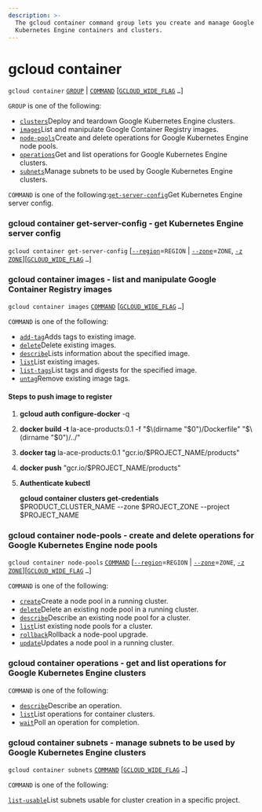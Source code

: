 ```yaml
---
description: >-
  The gcloud container command group lets you create and manage Google
  Kubernetes Engine containers and clusters.
---
```


# gcloud container

`gcloud container` [`GROUP`](https://cloud.google.com/sdk/gcloud/reference/container/#GROUP) \| [`COMMAND`](https://cloud.google.com/sdk/gcloud/reference/container/#COMMAND) \[[`GCLOUD_WIDE_FLAG`](https://cloud.google.com/sdk/gcloud/reference/container/#GCLOUD-WIDE-FLAGS) `…`\]

`GROUP` is one of the following:

* [`clusters`](https://cloud.google.com/sdk/gcloud/reference/container/clusters)Deploy and teardown Google Kubernetes Engine clusters.
* [`images`](https://cloud.google.com/sdk/gcloud/reference/container/images)List and manipulate Google Container Registry images.
* [`node-pools`](https://cloud.google.com/sdk/gcloud/reference/container/node-pools)Create and delete operations for Google Kubernetes Engine node pools.
* [`operations`](https://cloud.google.com/sdk/gcloud/reference/container/operations)Get and list operations for Google Kubernetes Engine clusters.
* [`subnets`](https://cloud.google.com/sdk/gcloud/reference/container/subnets)Manage subnets to be used by Google Kubernetes Engine clusters.

`COMMAND` is one of the following:[`get-server-config`](https://cloud.google.com/sdk/gcloud/reference/container/get-server-config)Get Kubernetes Engine server config.

### gcloud container get-server-config - get Kubernetes Engine server config

`gcloud container get-server-config` \[[`--region`](https://cloud.google.com/sdk/gcloud/reference/container/get-server-config#--region)=`REGION`     \| [`--zone`](https://cloud.google.com/sdk/gcloud/reference/container/get-server-config#--zone)=`ZONE`, [`-z`](https://cloud.google.com/sdk/gcloud/reference/container/get-server-config#-z) [`ZONE`](https://cloud.google.com/sdk/gcloud/reference/container/get-server-config#ZONE)\]\[[`GCLOUD_WIDE_FLAG`](https://cloud.google.com/sdk/gcloud/reference/container/get-server-config#GCLOUD-WIDE-FLAGS) `…`\]

### gcloud container images - list and manipulate Google Container Registry images

`gcloud container images` [`COMMAND`](https://cloud.google.com/sdk/gcloud/reference/container/images/#COMMAND) \[[`GCLOUD_WIDE_FLAG`](https://cloud.google.com/sdk/gcloud/reference/container/images/#GCLOUD-WIDE-FLAGS) `…`\]

`COMMAND` is one of the following:

* [`add-tag`](https://cloud.google.com/sdk/gcloud/reference/container/images/add-tag)Adds tags to existing image.
* [`delete`](https://cloud.google.com/sdk/gcloud/reference/container/images/delete)Delete existing images.
* [`describe`](https://cloud.google.com/sdk/gcloud/reference/container/images/describe)Lists information about the specified image.
* [`list`](https://cloud.google.com/sdk/gcloud/reference/container/images/list)List existing images.
* [`list-tags`](https://cloud.google.com/sdk/gcloud/reference/container/images/list-tags)List tags and digests for the specified image.
* [`untag`](https://cloud.google.com/sdk/gcloud/reference/container/images/untag)Remove existing image tags.

#### Steps to push image to register

1. **gcloud auth configure-docker** -q
2. **docker build -t** la-ace-products:0.1 -f "$\(dirname "$0"\)/Dockerfile" "$\(dirname "$0"\)/../"
3. **docker tag** la-ace-products:0.1 "gcr.io/$PROJECT\_NAME/products"
4. **docker push** "gcr.io/$PROJECT\_NAME/products"
5. **Authenticate kubectl**

   **gcloud container clusters get-credentials** $PRODUCT\_CLUSTER\_NAME --zone $PROJECT\_ZONE --project $PROJECT\_NAME

### gcloud container node-pools - create and delete operations for Google Kubernetes Engine node pools

`gcloud container node-pools` [`COMMAND`](https://cloud.google.com/sdk/gcloud/reference/container/node-pools/#COMMAND) \[[`--region`](https://cloud.google.com/sdk/gcloud/reference/container/node-pools/#--region)=`REGION`     \| [`--zone`](https://cloud.google.com/sdk/gcloud/reference/container/node-pools/#--zone)=`ZONE`, [`-z`](https://cloud.google.com/sdk/gcloud/reference/container/node-pools/#-z) [`ZONE`](https://cloud.google.com/sdk/gcloud/reference/container/node-pools/#ZONE)\]\[[`GCLOUD_WIDE_FLAG`](https://cloud.google.com/sdk/gcloud/reference/container/node-pools/#GCLOUD-WIDE-FLAGS) `…`\]

`COMMAND` is one of the following:

* [`create`](https://cloud.google.com/sdk/gcloud/reference/container/node-pools/create)Create a node pool in a running cluster.
* [`delete`](https://cloud.google.com/sdk/gcloud/reference/container/node-pools/delete)Delete an existing node pool in a running cluster.
* [`describe`](https://cloud.google.com/sdk/gcloud/reference/container/node-pools/describe)Describe an existing node pool for a cluster.
* [`list`](https://cloud.google.com/sdk/gcloud/reference/container/node-pools/list)List existing node pools for a cluster.
* [`rollback`](https://cloud.google.com/sdk/gcloud/reference/container/node-pools/rollback)Rollback a node-pool upgrade.
* [`update`](https://cloud.google.com/sdk/gcloud/reference/container/node-pools/update)Updates a node pool in a running cluster.

### gcloud container operations - get and list operations for Google Kubernetes Engine clusters

`COMMAND` is one of the following:

* [`describe`](https://cloud.google.com/sdk/gcloud/reference/container/operations/describe)Describe an operation.
* [`list`](https://cloud.google.com/sdk/gcloud/reference/container/operations/list)List operations for container clusters.
* [`wait`](https://cloud.google.com/sdk/gcloud/reference/container/operations/wait)Poll an operation for completion.

### gcloud container subnets - manage subnets to be used by Google Kubernetes Engine clusters

`gcloud container subnets` [`COMMAND`](https://cloud.google.com/sdk/gcloud/reference/container/subnets/#COMMAND) \[[`GCLOUD_WIDE_FLAG`](https://cloud.google.com/sdk/gcloud/reference/container/subnets/#GCLOUD-WIDE-FLAGS) `…`\]

`COMMAND` is one of the following:

[`list-usable`](https://cloud.google.com/sdk/gcloud/reference/container/subnets/list-usable)List subnets usable for cluster creation in a specific project.

